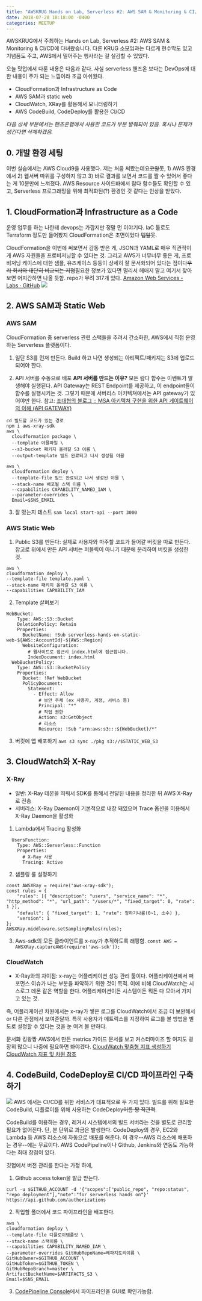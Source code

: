 ```yaml
---
title: "AWSKRUG Hands on Lab, Serverless #2: AWS SAM & Monitoring & CI/CD 참석 후기"
date: 2018-07-28 18:18:00 -0400
categories: MEETUP
---
```


AWSKRUG에서 주최하는 Hands on Lab, Serverless #2: AWS SAM & Monitoring & CI/CD에 다녀왔습니다. 다른 KRUG 소모임과는 다르게 현수막도 있고 기념품도 주고, AWS에서 밀어주는 행사라는 걸 실감할 수 있었다.

오늘 밋업에서 다룬 내용은 다음과 같다. 사실 serverless 핸즈온 보다는 DevOps에 대한 내용이 주가 되는 느낌이라 조금 아쉬웠다. 
* CloudFormation과 Infrastructure as Code
* AWS SAM과 static web
* CloudWatch, XRay를 활용해서 모니터링하기
* AWS CodeBuild, CodeDeploy를 활용한 CI/CD

_다음 상세 부분에서는 핸즈온랩에서 사용한 코드가 부분 발췌되어 있음. 혹시나 문제가 생긴다면 삭제하겠음._


## 0. 개발 환경 세팅
이번 실습에서는 AWS Cloud9을 사용했다. 저는 처음 써봤는데요~~코알못~~, 1) AWS 환경에서 2) 웹서버 따위를 구성하지 않고 3) 바로 결과를 보면서 코드를 짤 수 있어서 좋다는 게 10분만에 느껴졌다. AWS Resource 사이드바에서 람다 함수들도 확인할 수 있고, Serverless 프로그래밍을 위해 최적화된(?) 환경인 것 같다는 인상을 받았다.





## 1. CloudFormation과 Infrastructure as a Code
운영 업무를 하는 나한테 devops는 가깝지만 정말 먼 이야기다. IaC 툴로도 Terraform 정도만 들어봤지 CloudFormation은 초면이었다 ~~뎁알못~~.

CloudFormation을 이번에 써보면서 감동 받은 게, JSON과 YAML로 매우 직관적이게 AWS 자원들을 프로비저닝할 수 있다는 것. 그리고 AWS가 너무너무 좋은 게, 프로비저닝 케이스에 대한 샘플, 유즈케이스 등등이 상세히 잘 문서화되어 있다는 점이다~~우리 회사와 대단히 비교되는 지점~~필요한 정보가 있다면 멀리서 헤매지 말고 여기서 찾아보면 어지간하면 나올 듯함. repo가 무려 317개 있다. [Amazon Web Services - Labs · GitHub](https://github.com/awslabs)
![](assets/images/2018-07-28-AWSKRUG/cloud9.png)


## 2. AWS SAM과 Static Web
### AWS SAM
CloudFormation 중 serverless 관련 스택들을 추려서 간소화한, AWS에서 직접 운영하는 Serverless 플랫폼이다.

1. 일단 S3를 먼저 만든다. Build 하고 나면 생성되는 아티팩트/패키지는 S3에 업로드되어야 한다. 

2. API 서버를 수동으로 배포
**API 서버를 만드는 이유?**
모든 람다 함수는 이벤트가 발생해야 실행된다. API Gateway는 REST Endpoint를 제공하고, 이 endpoint들이 함수를 실행시키는 것. 그렇기 때문에 서버리스 아키텍쳐에서는 API gateway가 있어야만 한다. 
참고: [조대협의 블로그 :: MSA 아키텍쳐 구현을 위한 API 게이트웨이의 이해 (API GATEWAY)](http://bcho.tistory.com/1005)


```
cd 빌드할 코드가 있는 경로
npm i aws-xray-sdk
aws \
  cloudformation package \
  --template 야믈파일 \
  --s3-bucket 패키지 올라갈 S3 이름 \
  --output-template 빌드 완료되고 나서 생성될 야믈

aws \
  cloudformation deploy \
  --template-file 빌드 완료되고 나서 생성된 야믈 \
  --stack-name 배포될 스택 이름 \
  --capabilities CAPABILITY_NAMED_IAM \
  --parameter-overrides \
  Email=$SNS_EMAIL  
```


3. 잘 떴는지 테스트 `sam local start-api --port 3000`



### AWS Static Web
1. Public S3를 만든다: 실제로 사용자와 마주할 코드가 들어갈 버킷을 따로 만든다. 참고로 위에서 만든 API 서버는 퍼블릭이 아니기 때문에 분리하여 버킷을 생성한 것.


```
aws \
cloudformation deploy \
--template-file template.yaml \
--stack-name 패키지 올라갈 S3 이름 \
--capabilities CAPABILITY_IAM
```


2. Template 살펴보기


```
WebBucket:
    Type: AWS::S3::Bucket
    DeletionPolicy: Retain
    Properties:
      BucketName: !Sub serverless-hands-on-static-web-${AWS::AccountId}-${AWS::Region}
      WebsiteConfiguration:
        # 웹사이트로 접근시 index.html에 접근합니다.
        IndexDocument: index.html
  WebBucketPolicy:
    Type: AWS::S3::BucketPolicy
    Properties:
      Bucket: !Ref WebBucket
      PolicyDocument:
        Statement:
          - Effect: Allow
            # 보안 주체 (ex 사용자, 계정, 서비스 등)
            Principal: "*"
            # 작업 권한
            Action: s3:GetObject
            # 리소스
            Resource: !Sub "arn:aws:s3:::${WebBucket}/*"
```


3. 버킷에 앱 배포하기
`aws s3 sync ./pkg s3://$STATIC_WEB_S3`



## 3. CloudWatch와 X-Ray
### X-Ray
* 일반: X-Ray 데몬을 띄워서 SDK를 통해서 전달된 내용을 정리한 뒤 AWS X-Ray로 전송
* 서버리스: X-Ray Daemon이 기본적으로 내장 돼있으며 Trace 옵션을 이용해서 X-Ray Daemon을 활성화

1. Lambda에서 Tracing 활성화


```
  UsersFunction:                        
    Type: AWS::Serverless::Function
    Properties:
      # X-Ray 사용
      Tracing: Active
```


2. 샘플링 룰 설정하기


```
const AWSXRay = require('aws-xray-sdk');
const rules = {
    "rules": [{ "description": "users", "service_name": "*", "http_method": "*", "url_path": "/users/*", "fixed_target": 0, "rate": 1 }],
    "default": { "fixed_target": 1, "rate": 정하기나름(0~1, 소수) },
    "version": 1
};
AWSXRay.middleware.setSamplingRules(rules);
```


3. Aws-sdk의 모든 클라이언트를 x-ray가 추적하도록 래핑함.
`const AWS = AWSXRay.captureAWS(require('aws-sdk'));`


### CloudWatch
* X-Ray와의 차이점: x-ray는 어플리케이션 성능 관리 툴이다. 어플리케이션에서 퍼포먼스 이슈가 나는 부분을 파악하기 위한 것이 목적. 이에 비해 CloudWatch는 시스로그 데몬 같은 역할을 한다. 어플리케이션이든 시스템이든 뭐든 다 모아서 가지고 있는 것.

즉, 어플리케이션 차원에서는 x-ray가 쌓은 로그를 CloudWatch에서 조금 더 보완해서 or 다른 관점에서 보여준달까. 특히 사용자가 메트릭스를 지정하여 로그를 볼 방법을 별도로 설정할 수 있다는 것을 눈 여겨 볼 만하다.

문서화 킹왕짱 AWS에서 만든 metrics 가이드 문서를 보고 커스터마이즈 할 여지도 굉장히 많으니 나중에 필요하면 봐야겠다.
[CloudWatch 맞춤형 지표 생성하기](https://aws.amazon.com/ko/blogs/korea/amazon-cloudwatch-custom-metrics/)
[CloudWatch 지표 및 차원 참조](https://docs.aws.amazon.com/ko_kr/AmazonCloudWatch/latest/monitoring/CW_Support_For_AWS.html)



## 4. CodeBuild, CodeDeploy로 CI/CD 파이프라인 구축하기
![](assets/images/2018-07-28-AWSKRUG/cicd.png)
AWS 에서는 CI/CD를 위한 서비스가 대표적으로 두 가지 있다. 빌드를 위해 필요한 CodeBuild, 디플로이를 위해 사용하는 CodeDeploy~~이름 짱 직관적~~. 

CodeBuild를 이용하는 경우, 레거시 시스템에서의 빌드 서버라는 것을 별도로 관리할 필요가 없어진다. 단, 분 단위로 과금은 발생한다. CodeDeploy의 경우, EC2와 Lambda 등 AWS 리소스에 자동으로 배포를 해준다. 이 경우--AWS 리소스에 배포하는 경우--에는 무료이다. AWS CodePipeline이나 Github, Jenkins와 연동도 가능하다는 최대 장점이 있다.

깃헙에서 버전 관리를 한다는 가정 하에,
1. Github access token을 발급 받는다.

`curl -u $GITHUB_ACCOUNT -d '{"scopes":["public_repo", "repo:status", "repo_deployment"],"note":"for serverless hands on"}' https://api.github.com/authorizations`

2. 작업할 폴더에서 코드 파이프라인을 배포한다.

```
aws \
cloudformation deploy \
--template-file 디플로이템플릿 \
--stack-name 스택이름 \
--capabilities CAPABILITY_NAMED_IAM \
--parameter-overrides GitHubRepoName=레파지토리이름 \
GitHubOwner=$GITHUB_ACCOUNT \
GitHubToken=$GITHUB_TOKEN \
GitHubRepoBranch=master \
ArtifactBucketName=$ARTIFACTS_S3 \
Email=$SNS_EMAIL
```


3. [CodePipeline Console](https://ap-southeast-1.console.aws.amazon.com/codepipeline/home?region=ap-southeast-1#/view/serverless-hands-on-pipeline)에서 파이프라인을 GUI로 확인가능함.











